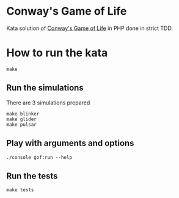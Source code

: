 # Conway's Game of Life
Kata solution of [Conway's Game of Life](https://en.wikipedia.org/wiki/Conway%27s_Game_of_Life) in PHP done in strict TDD.

# How to run the kata
``` 
make 
```

## Run the simulations
There are 3 simulations prepared

    make blinker
    make glider
    make pulsar

## Play with arguments and options
    ./console gof:run --help

## Run the tests
    make tests
